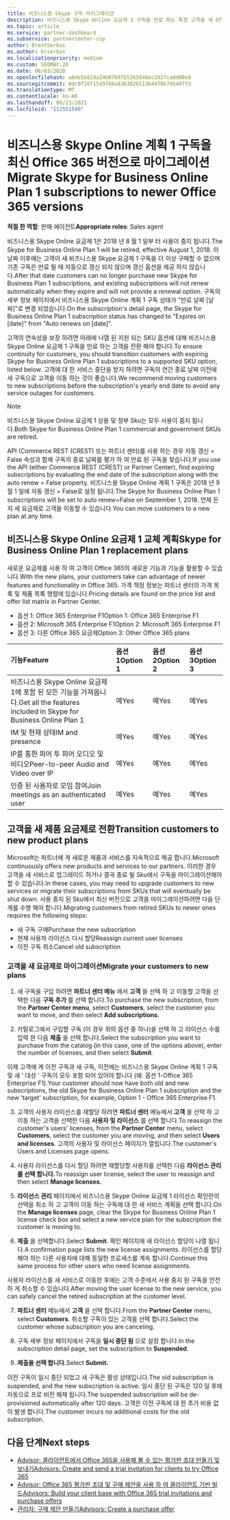 ```yaml
---
title: 비즈니스용 Skype 구독 마이그레이션
description: 비즈니스용 Skype Online 요금제 1 구독을 만료 하는 특정 고객을 새 Office 365 버전으로 마이그레이션하는 방법 및 시기에 대해 알아봅니다.
ms.topic: article
ms.service: partner-dashboard
ms.subservice: partnercenter-csp
author: BrentSerbus
ms.author: brserbus
ms.localizationpriority: medium
ms.custom: SEOMAY.20
ms.date: 06/03/2020
ms.openlocfilehash: a8de5b824a24b07607b5365848ec1027ca0d08e8
ms.sourcegitcommit: 8dc9f28f15d9760a8363826513b4470b76b40ff3
ms.translationtype: MT
ms.contentlocale: ko-KR
ms.lasthandoff: 06/23/2021
ms.locfileid: "112551540"
---
```

# <a name="migrate-skype-for-business-online-plan-1-subscriptions-to-newer-office-365-versions"></a><span data-ttu-id="14d64-103">비즈니스용 Skype Online 계획 1 구독을 최신 Office 365 버전으로 마이그레이션</span><span class="sxs-lookup"><span data-stu-id="14d64-103">Migrate Skype for Business Online Plan 1 subscriptions to newer Office 365 versions</span></span>

<span data-ttu-id="14d64-104">**적절 한 역할**: 판매 에이전트</span><span class="sxs-lookup"><span data-stu-id="14d64-104">**Appropriate roles**: Sales agent</span></span>

<span data-ttu-id="14d64-105">비즈니스용 Skype Online 요금제 1은 2018 년 8 월 1 일부 터 사용이 중지 됩니다.</span><span class="sxs-lookup"><span data-stu-id="14d64-105">The Skype for Business Online Plan 1 will be retired, effective August 1, 2018.</span></span> <span data-ttu-id="14d64-106">이 날짜 이후에는 고객이 새 비즈니스용 Skype 요금제 1 구독을 더 이상 구매할 수 없으며 기존 구독은 만료 될 때 자동으로 갱신 되지 않으며 갱신 옵션을 제공 하지 않습니다.</span><span class="sxs-lookup"><span data-stu-id="14d64-106">After that date customers can no longer purchase new Skype for Business Plan 1 subscriptions, and existing subscriptions will not renew automatically when they expire and will not provide a renewal option.</span></span> <span data-ttu-id="14d64-107">구독의 세부 정보 페이지에서 비즈니스용 Skype Online 계획 1 구독 상태가 "만료 날짜 [날짜]"로 변경 되었습니다.</span><span class="sxs-lookup"><span data-stu-id="14d64-107">On the subscription's detail page, the Skype for Business Online Plan 1 subscription status has changed to "Expires on [date]" from "Auto renews on [date]".</span></span>  

<span data-ttu-id="14d64-108">고객의 연속성을 보장 하려면 아래에 나열 된 지원 되는 SKU 옵션에 대해 비즈니스용 Skype Online 요금제 1 구독을 만료 하는 고객을 전환 해야 합니다.</span><span class="sxs-lookup"><span data-stu-id="14d64-108">To ensure continuity for customers, you should transition customers with expiring Skype for Business Online Plan 1 subscriptions to a supported SKU option, listed below.</span></span> <span data-ttu-id="14d64-109">고객에 대 한 서비스 중단을 방지 하려면 구독의 연간 종료 날짜 이전에 새 구독으로 고객을 이동 하는 것이 좋습니다.</span><span class="sxs-lookup"><span data-stu-id="14d64-109">We recommend moving customers to new subscriptions before the subscription's yearly end date to avoid any service outages for customers.</span></span> 

>[!NOTE]
><span data-ttu-id="14d64-110">비즈니스용 Skype Online 요금제 1 상용 및 정부 Sku는 모두 사용이 중지 됩니다.</span><span class="sxs-lookup"><span data-stu-id="14d64-110">Both Skype for Business Online Plan 1 commercial and government SKUs are retired.</span></span>

<span data-ttu-id="14d64-111">API (Commerce REST (CREST) 또는 파트너 센터)를 사용 하는 경우 자동 갱신 = False 속성과 함께 구독의 종료 날짜를 평가 하 여 만료 된 구독을 찾습니다.</span><span class="sxs-lookup"><span data-stu-id="14d64-111">If you use the API (either Commerce REST (CREST) or Partner Center), find expiring subscriptions by evaluating the end date of the subscription along with the auto renew = False property.</span></span> <span data-ttu-id="14d64-112">비즈니스용 Skype Online 계획 1 구독은 2018 년 9 월 1 일에 자동 갱신 = False로 설정 됩니다.</span><span class="sxs-lookup"><span data-stu-id="14d64-112">The Skype for Business Online Plan 1 subscriptions will be set to auto renew=False on September 1, 2018.</span></span> <span data-ttu-id="14d64-113">언제 든 지 새 요금제로 고객을 이동할 수 있습니다.</span><span class="sxs-lookup"><span data-stu-id="14d64-113">You can move customers to a new plan at any time.</span></span> 

## <a name="skype-for-business-online-plan-1-replacement-plans"></a><span data-ttu-id="14d64-114">비즈니스용 Skype Online 요금제 1 교체 계획</span><span class="sxs-lookup"><span data-stu-id="14d64-114">Skype for Business Online Plan 1 replacement plans</span></span>

<span data-ttu-id="14d64-115">새로운 요금제를 사용 하 여 고객이 Office 365의 새로운 기능과 기능을 활용할 수 있습니다.</span><span class="sxs-lookup"><span data-stu-id="14d64-115">With the new plans, your customers take can advantage of newer features and functionality in Office 365.</span></span> <span data-ttu-id="14d64-116">가격 책정 정보는 파트너 센터의 가격 목록 및 제품 목록 행렬에 있습니다.</span><span class="sxs-lookup"><span data-stu-id="14d64-116">Pricing details are found on the price list and offer list matrix in Partner Center.</span></span> 

- <span data-ttu-id="14d64-117">옵션 1: Office 365 Enterprise F1</span><span class="sxs-lookup"><span data-stu-id="14d64-117">Option 1: Office 365 Enterprise F1</span></span>
- <span data-ttu-id="14d64-118">옵션 2: Microsoft 365 Enterprise F1</span><span class="sxs-lookup"><span data-stu-id="14d64-118">Option 2: Microsoft 365 Enterprise F1</span></span>
- <span data-ttu-id="14d64-119">옵션 3: 다른 Office 365 요금제</span><span class="sxs-lookup"><span data-stu-id="14d64-119">Option 3: Other Office 365 plans</span></span>

|<span data-ttu-id="14d64-120">**기능**</span><span class="sxs-lookup"><span data-stu-id="14d64-120">**Feature**</span></span>    |<span data-ttu-id="14d64-121">**옵션 1**</span><span class="sxs-lookup"><span data-stu-id="14d64-121">**Option 1**</span></span>   |<span data-ttu-id="14d64-122">**옵션 2**</span><span class="sxs-lookup"><span data-stu-id="14d64-122">**Option 2**</span></span>   |<span data-ttu-id="14d64-123">**옵션 3**</span><span class="sxs-lookup"><span data-stu-id="14d64-123">**Option 3**</span></span>   |
|:-----------------|:-----------------|:-------------|:------------|
|<span data-ttu-id="14d64-124">비즈니스용 Skype Online 요금제 1에 포함 된 모든 기능을 가져옵니다.</span><span class="sxs-lookup"><span data-stu-id="14d64-124">Get all the features included in Skype for Business Online Plan 1</span></span>|<span data-ttu-id="14d64-125">예</span><span class="sxs-lookup"><span data-stu-id="14d64-125">Yes</span></span>   |<span data-ttu-id="14d64-126">예</span><span class="sxs-lookup"><span data-stu-id="14d64-126">Yes</span></span>   |<span data-ttu-id="14d64-127">예</span><span class="sxs-lookup"><span data-stu-id="14d64-127">Yes</span></span>   |
|<span data-ttu-id="14d64-128">IM 및 현재 상태</span><span class="sxs-lookup"><span data-stu-id="14d64-128">IM and presence</span></span> |<span data-ttu-id="14d64-129">예</span><span class="sxs-lookup"><span data-stu-id="14d64-129">Yes</span></span>   |<span data-ttu-id="14d64-130">예</span><span class="sxs-lookup"><span data-stu-id="14d64-130">Yes</span></span>   |<span data-ttu-id="14d64-131">예</span><span class="sxs-lookup"><span data-stu-id="14d64-131">Yes</span></span>   |
|<span data-ttu-id="14d64-132">IP를 통한 피어 투 피어 오디오 및 비디오</span><span class="sxs-lookup"><span data-stu-id="14d64-132">Peer-to-peer Audio and Video over IP</span></span>|<span data-ttu-id="14d64-133">예</span><span class="sxs-lookup"><span data-stu-id="14d64-133">Yes</span></span>   |<span data-ttu-id="14d64-134">예</span><span class="sxs-lookup"><span data-stu-id="14d64-134">Yes</span></span>   |<span data-ttu-id="14d64-135">예</span><span class="sxs-lookup"><span data-stu-id="14d64-135">Yes</span></span>   
|<span data-ttu-id="14d64-136">인증 된 사용자로 모임 참여</span><span class="sxs-lookup"><span data-stu-id="14d64-136">Join meetings as an authenticated user</span></span>| <span data-ttu-id="14d64-137">예</span><span class="sxs-lookup"><span data-stu-id="14d64-137">Yes</span></span>   |<span data-ttu-id="14d64-138">예</span><span class="sxs-lookup"><span data-stu-id="14d64-138">Yes</span></span>   |<span data-ttu-id="14d64-139">예</span><span class="sxs-lookup"><span data-stu-id="14d64-139">Yes</span></span>   |

## <a name="transition-customers-to-new-product-plans"></a><span data-ttu-id="14d64-140">고객을 새 제품 요금제로 전환</span><span class="sxs-lookup"><span data-stu-id="14d64-140">Transition customers to new product plans</span></span>

<span data-ttu-id="14d64-141">Microsoft는 파트너에 게 새로운 제품과 서비스를 지속적으로 제공 합니다.</span><span class="sxs-lookup"><span data-stu-id="14d64-141">Microsoft continuously offers new products and services to our partners.</span></span> <span data-ttu-id="14d64-142">이러한 경우 고객을 새 서비스로 업그레이드 하거나 결국 종료 될 Sku에서 구독을 마이그레이션해야 할 수 있습니다.</span><span class="sxs-lookup"><span data-stu-id="14d64-142">In these cases, you may need to upgrade customers to new services or migrate their subscriptions from SKUs that will eventually be shut down.</span></span> <span data-ttu-id="14d64-143">사용 중지 된 Sku에서 최신 버전으로 고객을 마이그레이션하려면 다음 단계를 수행 해야 합니다.</span><span class="sxs-lookup"><span data-stu-id="14d64-143">Migrating customers from retired SKUs to newer ones requires the following steps:</span></span>

- <span data-ttu-id="14d64-144">새 구독 구매</span><span class="sxs-lookup"><span data-stu-id="14d64-144">Purchase the new subscription</span></span>
- <span data-ttu-id="14d64-145">현재 사용자 라이선스 다시 할당</span><span class="sxs-lookup"><span data-stu-id="14d64-145">Reassign current user licenses</span></span>
- <span data-ttu-id="14d64-146">이전 구독 취소</span><span class="sxs-lookup"><span data-stu-id="14d64-146">Cancel old subscription</span></span>

### <a name="migrate-your-customers-to-new-plans"></a><span data-ttu-id="14d64-147">고객을 새 요금제로 마이그레이션</span><span class="sxs-lookup"><span data-stu-id="14d64-147">Migrate your customers to new plans</span></span>

1. <span data-ttu-id="14d64-148">새 구독을 구입 하려면 **파트너 센터 메뉴** 에서 **고객** 을 선택 하 고 이동할 고객을 선택한 다음 **구독 추가** 를 선택 합니다.</span><span class="sxs-lookup"><span data-stu-id="14d64-148">To purchase the new subscription, from the **Partner Center menu**, select **Customers**, select the customer you want to move, and then select **Add subscriptions**.</span></span>

2. <span data-ttu-id="14d64-149">카탈로그에서 구입할 구독 (이 경우 위의 옵션 중 하나)을 선택 하 고 라이선스 수를 입력 한 다음 **제출** 을 선택 합니다.</span><span class="sxs-lookup"><span data-stu-id="14d64-149">Select the subscription you want to purchase from the catalog (in this case, one of the options above), enter the number of licenses, and then select **Submit**.</span></span> 

<span data-ttu-id="14d64-150">이제 고객에 게 이전 구독과 새 구독, 이전에는 비즈니스용 Skype Online 계획 1 구독 및 새 ' 대상 ' 구독이 모두 포함 되어 있어야 합니다 (예: 옵션 1-Office 365 Enterprise F1).</span><span class="sxs-lookup"><span data-stu-id="14d64-150">Your customer should now have both old and new subscriptions, the old Skype for Business Online Plan 1  subscription and the new 'target' subscription, for example, Option 1 - Office 365 Enterprise F1.</span></span>

3. <span data-ttu-id="14d64-151">고객의 사용자 라이선스를 재할당 하려면 **파트너 센터** 메뉴에서 **고객** 을 선택 하 고 이동 하는 고객을 선택한 다음 **사용자 및 라이선스** 를 선택 합니다.</span><span class="sxs-lookup"><span data-stu-id="14d64-151">To reassign the customer's users' licenses, from the **Partner Center** menu, select **Customers**, select the customer you are moving, and then select **Users and licenses**.</span></span> <span data-ttu-id="14d64-152">고객의 사용자 및 라이선스 페이지가 열립니다.</span><span class="sxs-lookup"><span data-stu-id="14d64-152">The customer's Users and Licenses page opens.</span></span>

4. <span data-ttu-id="14d64-153">사용자 라이선스를 다시 할당 하려면 재할당할 사용자를 선택한 다음 **라이선스 관리를 선택 합니다.**</span><span class="sxs-lookup"><span data-stu-id="14d64-153">To reassign user license, select the user to reassign and then select **Manage licenses.**</span></span>

5. <span data-ttu-id="14d64-154">**라이선스 관리** 페이지에서 비즈니스용 Skype Online 요금제 1 라이선스 확인란의 선택을 취소 하 고 고객이 이동 하는 구독에 대 한 새 서비스 계획을 선택 합니다.</span><span class="sxs-lookup"><span data-stu-id="14d64-154">On the **Manage licenses** page, clear the Skype for Business Online Plan 1 license check box and select a new service plan for the subscription the customer is moving to.</span></span>

6. <span data-ttu-id="14d64-155">**제출** 을 선택합니다.</span><span class="sxs-lookup"><span data-stu-id="14d64-155">Select **Submit**.</span></span> <span data-ttu-id="14d64-156">확인 페이지에 새 라이선스 할당이 나열 됩니다.</span><span class="sxs-lookup"><span data-stu-id="14d64-156">A confirmation page lists the new license assignments.</span></span> <span data-ttu-id="14d64-157">라이선스를 할당 해야 하는 다른 사용자에 대해 동일한 프로세스를 계속 합니다.</span><span class="sxs-lookup"><span data-stu-id="14d64-157">Continue this same process for other users who need license assignments.</span></span>

<span data-ttu-id="14d64-158">사용자 라이선스를 새 서비스로 이동한 후에는 고객 수준에서 사용 중지 된 구독을 안전 하 게 취소할 수 있습니다.</span><span class="sxs-lookup"><span data-stu-id="14d64-158">After moving the user license to the new service, you can safely cancel the retired subscription at the customer level.</span></span>

7. <span data-ttu-id="14d64-159">**파트너 센터** 메뉴에서 **고객** 을 선택 합니다.</span><span class="sxs-lookup"><span data-stu-id="14d64-159">From the **Partner Center** menu, select **Customers**.</span></span> <span data-ttu-id="14d64-160">취소할 구독이 있는 고객을 선택 합니다.</span><span class="sxs-lookup"><span data-stu-id="14d64-160">Select the customer whose subscription you are canceling.</span></span>

8. <span data-ttu-id="14d64-161">구독 세부 정보 페이지에서 구독을 **일시 중단 됨** 으로 설정 합니다.</span><span class="sxs-lookup"><span data-stu-id="14d64-161">In the subscription detail page, set the subscription to **Suspended**.</span></span>

9. <span data-ttu-id="14d64-162">**제출을 선택 합니다.**</span><span class="sxs-lookup"><span data-stu-id="14d64-162">Select **Submit.**</span></span>

<span data-ttu-id="14d64-163">이전 구독이 일시 중단 되었고 새 구독은 활성 상태입니다.</span><span class="sxs-lookup"><span data-stu-id="14d64-163">The old subscription is suspended, and the new subscription is active.</span></span> <span data-ttu-id="14d64-164">일시 중단 된 구독은 120 일 후에 자동으로 프로 비전 해제 됩니다.</span><span class="sxs-lookup"><span data-stu-id="14d64-164">The suspended subscription will be de-provisioned automatically after 120 days.</span></span> <span data-ttu-id="14d64-165">고객은 이전 구독에 대 한 추가 비용 없이 발생 합니다.</span><span class="sxs-lookup"><span data-stu-id="14d64-165">The customer incurs no additional costs for the old subscription.</span></span>

## <a name="next-steps"></a><span data-ttu-id="14d64-166">다음 단계</span><span class="sxs-lookup"><span data-stu-id="14d64-166">Next steps</span></span>

- [<span data-ttu-id="14d64-167">Advisor: 클라이언트에서 Office 365을 사용해 볼 수 있는 평가판 초대 만들기 및 보내기</span><span class="sxs-lookup"><span data-stu-id="14d64-167">Advisors: Create and send a trial invitation for clients to try Office 365</span></span>](advisors-create-a-trial-invitation.md)
- [<span data-ttu-id="14d64-168">Advisor: Office 365 평가판 초대 및 구매 제안을 사용 하 여 클라이언트 기반 빌드</span><span class="sxs-lookup"><span data-stu-id="14d64-168">Advisors: Build your client base with Office 365 trial invitations and purchase offers</span></span>](advisors-build-your-business.md)
- [<span data-ttu-id="14d64-169">관리자: 구매 제안 만들기</span><span class="sxs-lookup"><span data-stu-id="14d64-169">Advisors: Create a purchase offer</span></span>](advisor-create-a-purchase-offer.md)
